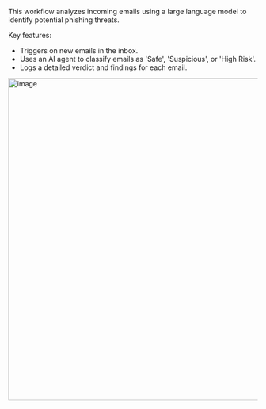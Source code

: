 This workflow analyzes incoming emails using a large language model to identify potential phishing threats.

Key features:
- Triggers on new emails in the inbox.
- Uses an AI agent to classify emails as 'Safe', 'Suspicious', or 'High Risk'.
- Logs a detailed verdict and findings for each email.
<img width="1666" height="650" alt="image" src="https://github.com/user-attachments/assets/22b69104-fcc3-49d4-90ef-486563693efc" />
